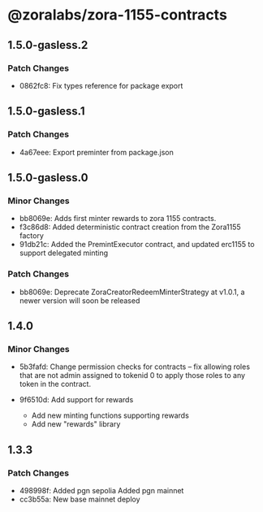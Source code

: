 # @zoralabs/zora-1155-contracts

## 1.5.0-gasless.2

### Patch Changes

- 0862fc8: Fix types reference for package export

## 1.5.0-gasless.1

### Patch Changes

- 4a67eee: Export preminter from package.json

## 1.5.0-gasless.0

### Minor Changes

- bb8069e: Adds first minter rewards to zora 1155 contracts.
- f3c86d8: Added deterministic contract creation from the Zora1155 factory
- 91db21c: Added the PremintExecutor contract, and updated erc1155 to support delegated minting

### Patch Changes

- bb8069e: Deprecate ZoraCreatorRedeemMinterStrategy at v1.0.1, a newer version will soon be released

## 1.4.0

### Minor Changes

- 5b3fafd: Change permission checks for contracts – fix allowing roles that are not admin assigned to tokenid 0 to apply those roles to any token in the contract.
- 9f6510d: Add support for rewards

  - Add new minting functions supporting rewards
  - Add new "rewards" library

## 1.3.3

### Patch Changes

- 498998f: Added pgn sepolia
  Added pgn mainnet
- cc3b55a: New base mainnet deploy

